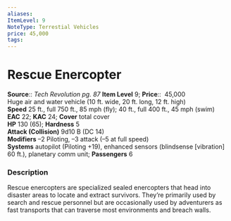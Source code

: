 ```yaml
---
aliases: 
ItemLevel: 9
NoteType: Terrestial Vehicles
price: 45,000
tags: 
---
```


# Rescue Enercopter

**Source**:: _Tech Revolution pg. 87_
**Item Level** 9;
**Price**::  45,000  
Huge air and water vehicle (10 ft. wide, 20 ft. long, 12 ft. high)  
**Speed** 25 ft., full 750 ft., 85 mph (fly); 40 ft., full 400 ft., 45 mph (swim)  
**EAC** 22; **KAC** 24; **Cover** total cover  
**HP** 130 (65); **Hardness** 5  
**Attack (Collision)** 9d10 B (DC 14)  
**Modifiers** –2 Piloting, –3 attack (–5 at full speed)  
**Systems** autopilot (Piloting +19), enhanced sensors (blindsense [vibration] 60 ft.), planetary comm unit; **Passengers** 6  

### Description

Rescue enercopters are specialized sealed enercopters that head into disaster areas to locate and extract survivors. They’re primarily used by search and rescue personnel but are occasionally used by adventurers as fast transports that can traverse most environments and breach walls.
